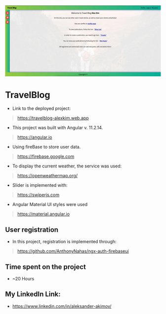 ![Image alt](https://github.com/bluzerone/TravelBlog/raw/master/src/assets/screenshots/screenshot_travel_blog.jpeg)
# TravelBlog

- Link to the deployed project:
> https://travelblog-alexkim.web.app
- This project was built with Angular v. 11.2.14.
> https://angular.io
- Using fireBase to store user data.
> https://firebase.google.com
- To display the current weather, the service was used:
> https://openweathermap.org/
- Slider is implemented with:
> https://swiperjs.com
- Angular Material UI styles were used
> https://material.angular.io

## User registration

- In this project, registration is implemented through:
> https://github.com/AnthonyNahas/ngx-auth-firebaseui

## Time spent on the project

- ~20 Hours

## My LinkedIn Link:

- https://www.linkedin.com/in/aleksander-akimov/
